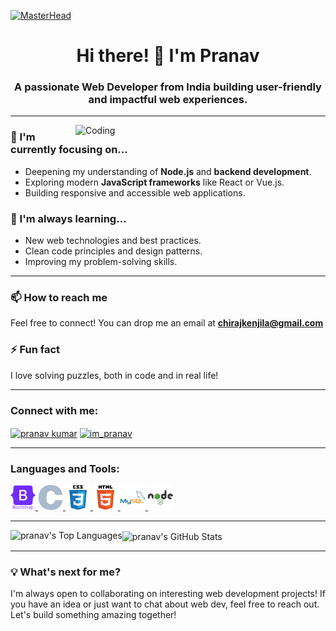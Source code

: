 [![MasterHead](https://user-images.githubusercontent.com/109351602/202650321-7f4da361-f98f-4345-8df4-adf352a11322.gif)](https://chirajkumar.io)

<h1 align="center">Hi there! 👋 I'm Pranav</h1>
<h3 align="center">A passionate Web Developer from India building user-friendly and impactful web experiences.</h3>

---

<img align="right" alt="Coding" width="400" src="https://miro.medium.com/v2/resize:fit:1400/1*4fNBO_UDYEVxM0E5T2FyJQ.gif">

### 🔭 I'm currently focusing on...
* Deepening my understanding of **Node.js** and **backend development**.
* Exploring modern **JavaScript frameworks** like React or Vue.js.
* Building responsive and accessible web applications.

### 🌱 I'm always learning...
* New web technologies and best practices.
* Clean code principles and design patterns.
* Improving my problem-solving skills.

---

### 📫 How to reach me
Feel free to connect! You can drop me an email at **chirajkenjila@gmail.com**

### ⚡ Fun fact
I love solving puzzles, both in code and in real life!

---

<h3 align="left">Connect with me:</h3>
<p align="left">
<a href="https://linkedin.com/in/chiraj kumar" target="_blank"><img align="center" src="https://raw.githubusercontent.com/rahuldkjain/github-profile-readme-generator/master/src/images/icons/Social/linked-in-alt.svg" alt="pranav kumar" height="30" width="40" /></a>
<a href="https://instagram.com/im_chiraj" target="_blank"><img align="center" src="https://raw.githubusercontent.com/rahuldkjain/github-profile-readme-generator/master/src/images/icons/Social/instagram.svg" alt="im_pranav" height="30" width="40" /></a>
</p>

---

<h3 align="left">Languages and Tools:</h3>
<p align="left"> 
    <a href="https://getbootstrap.com" target="_blank" rel="noreferrer"> <img src="https://raw.githubusercontent.com/devicons/devicon/master/icons/bootstrap/bootstrap-plain-wordmark.svg" alt="bootstrap" width="40" height="40"/> </a> 
    <a href="https://www.cprogramming.com/" target="_blank" rel="noreferrer"> <img src="https://raw.githubusercontent.com/devicons/devicon/master/icons/c/c-original.svg" alt="c" width="40" height="40"/> </a> 
    <a href="https://www.w3schools.com/css/" target="_blank" rel="noreferrer"> <img src="https://raw.githubusercontent.com/devicons/devicon/master/icons/css3/css3-original-wordmark.svg" alt="css3" width="40" height="40"/> </a> 
    <a href="https://www.w3.org/html/" target="_blank" rel="noreferrer"> <img src="https://raw.githubusercontent.com/devicons/devicon/master/icons/html5/html5-original-wordmark.svg" alt="html5" width="40" height="40"/> </a> 
    <a href="https://www.mysql.com/" target="_blank" rel="noreferrer"> <img src="https://raw.githubusercontent.com/devicons/devicon/master/icons/mysql/mysql-original-wordmark.svg" alt="mysql" width="40" height="40"/> </a> 
    <a href="https://nodejs.org" target="_blank" rel="noreferrer"> <img src="https://raw.githubusercontent.com/devicons/devicon/master/icons/nodejs/nodejs-original-wordmark.svg" alt="nodejs" width="40" height="40"/> </a> 
</p>

---

<p>
    <img align="left" src="https://github-readme-stats.vercel.app/api/top-langs?username=chirajkumar&show_icons=true&locale=en&layout=compact" alt="pranav's Top Languages" />
    <img align="center" src="https://github-readme-stats.vercel.app/api?username=chirajkumar&show_icons=true&locale=en" alt="pranav's GitHub Stats" />
</p>

---

### 💡 What's next for me?
I'm always open to collaborating on interesting web development projects! If you have an idea or just want to chat about web dev, feel free to reach out. Let's build something amazing together!
